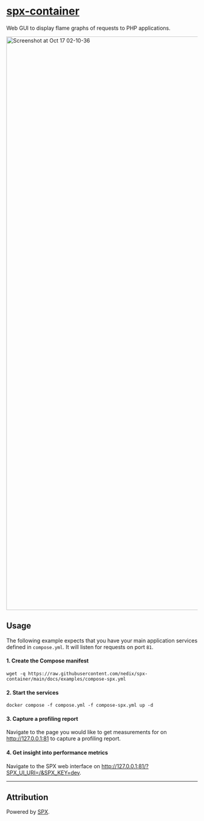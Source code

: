# [spx-container](https://github.com/nedix/spx-container)

Web GUI to display flame graphs of requests to PHP applications.

<img width="1511" alt="Screenshot at Oct 17 02-10-36" src="https://github.com/user-attachments/assets/3f935f95-c993-4434-9b6f-c3632cf8aa37">

## Usage

The following example expects that you have your main application services defined in `compose.yml`. It will listen for requests on port `81`.

#### 1. Create the Compose manifest

```shell
wget -q https://raw.githubusercontent.com/nedix/spx-container/main/docs/examples/compose-spx.yml
```

#### 2. Start the services

```shell
docker compose -f compose.yml -f compose-spx.yml up -d
```

#### 3. Capture a profiling report

Navigate to the page you would like to get measurements for on http://127.0.0.1:81 to capture a profiling report.

#### 4. Get insight into performance metrics

Navigate to the SPX web interface on http://127.0.0.1:81/?SPX_UI_URI=/&SPX_KEY=dev.

<hr>

## Attribution

Powered by [SPX].

[SPX]: https://github.com/NoiseByNorthwest/php-spx
